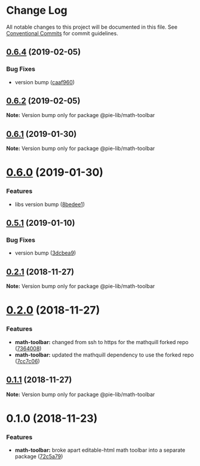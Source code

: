 # Change Log

All notable changes to this project will be documented in this file.
See [Conventional Commits](https://conventionalcommits.org) for commit guidelines.

## [0.6.4](https://github.com/pie-framework/pie-lib/compare/@pie-lib/math-toolbar@0.6.2...@pie-lib/math-toolbar@0.6.4) (2019-02-05)


### Bug Fixes

* version bump ([caaf960](https://github.com/pie-framework/pie-lib/commit/caaf960))





## [0.6.2](https://github.com/pie-framework/pie-lib/compare/@pie-lib/math-toolbar@0.6.1...@pie-lib/math-toolbar@0.6.2) (2019-02-05)

**Note:** Version bump only for package @pie-lib/math-toolbar





## [0.6.1](https://github.com/pie-framework/pie-lib/compare/@pie-lib/math-toolbar@0.6.0...@pie-lib/math-toolbar@0.6.1) (2019-01-30)

**Note:** Version bump only for package @pie-lib/math-toolbar





# [0.6.0](https://github.com/pie-framework/pie-lib/compare/@pie-lib/math-toolbar@0.5.1...@pie-lib/math-toolbar@0.6.0) (2019-01-30)


### Features

* libs version bump ([8bedee1](https://github.com/pie-framework/pie-lib/commit/8bedee1))





<a name="0.5.1"></a>
## [0.5.1](https://github.com/pie-framework/pie-lib/compare/@pie-lib/math-toolbar@0.5.0...@pie-lib/math-toolbar@0.5.1) (2019-01-10)


### Bug Fixes

* version bump ([3dcbea9](https://github.com/pie-framework/pie-lib/commit/3dcbea9))





<a name="0.2.1"></a>
## [0.2.1](https://github.com/pie-framework/pie-lib/compare/@pie-lib/math-toolbar@0.2.0...@pie-lib/math-toolbar@0.2.1) (2018-11-27)

**Note:** Version bump only for package @pie-lib/math-toolbar





<a name="0.2.0"></a>
# [0.2.0](https://github.com/pie-framework/pie-lib/compare/@pie-lib/math-toolbar@0.1.1...@pie-lib/math-toolbar@0.2.0) (2018-11-27)


### Features

* **math-toolbar:** changed from ssh to https for the mathquill forked repo ([7364008](https://github.com/pie-framework/pie-lib/commit/7364008))
* **math-toolbar:** updated the mathquill dependency to use the forked repo ([7cc7c06](https://github.com/pie-framework/pie-lib/commit/7cc7c06))





<a name="0.1.1"></a>
## [0.1.1](https://github.com/pie-framework/pie-lib/compare/@pie-lib/math-toolbar@0.1.0...@pie-lib/math-toolbar@0.1.1) (2018-11-27)

**Note:** Version bump only for package @pie-lib/math-toolbar





<a name="0.1.0"></a>
# 0.1.0 (2018-11-23)


### Features

* **math-toolbar:** broke apart editable-html math toolbar into a separate package ([72c5a79](https://github.com/pie-framework/pie-lib/commit/72c5a79))
